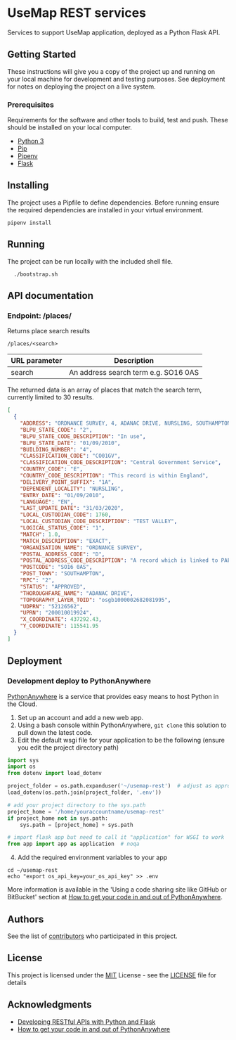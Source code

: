 # UseMap REST services

Services to support UseMap application, deployed as a Python Flask API.

## Getting Started

These instructions will give you a copy of the project up and running on
your local machine for development and testing purposes. See deployment
for notes on deploying the project on a live system.

### Prerequisites

Requirements for the software and other tools to build, test and push. These should be installed on your local computer.

- [Python 3](https://www.python.org/downloads/)
- [Pip](https://pypi.org/project/pip/)
- [Pipenv](https://pipenv.pypa.io/en/latest/)
- [Flask](https://flask.palletsprojects.com/en/2.1.x/)

## Installing

The project uses a Pipfile to define dependencies. Before running ensure the required dependencies are installed in your virtual environment.

```console
pipenv install
```

## Running

The project can be run locally with the included shell file.

```console
  ./bootstrap.sh
```

## API documentation

### Endpoint: /places/<search>

Returns place search results

```/places/<search>```

| URL parameter | Description |
| --------------- | ----------- |
| search | An address search term e.g. SO16 0AS |

The returned data is an array of places that match the search term, currently limited to 30 results.

```json
[
  {
    "ADDRESS": "ORDNANCE SURVEY, 4, ADANAC DRIVE, NURSLING, SOUTHAMPTON, SO16 0AS", 
    "BLPU_STATE_CODE": "2", 
    "BLPU_STATE_CODE_DESCRIPTION": "In use", 
    "BLPU_STATE_DATE": "01/09/2010", 
    "BUILDING_NUMBER": "4", 
    "CLASSIFICATION_CODE": "CO01GV", 
    "CLASSIFICATION_CODE_DESCRIPTION": "Central Government Service", 
    "COUNTRY_CODE": "E", 
    "COUNTRY_CODE_DESCRIPTION": "This record is within England", 
    "DELIVERY_POINT_SUFFIX": "1A", 
    "DEPENDENT_LOCALITY": "NURSLING", 
    "ENTRY_DATE": "01/09/2010", 
    "LANGUAGE": "EN", 
    "LAST_UPDATE_DATE": "31/03/2020", 
    "LOCAL_CUSTODIAN_CODE": 1760, 
    "LOCAL_CUSTODIAN_CODE_DESCRIPTION": "TEST VALLEY", 
    "LOGICAL_STATUS_CODE": "1", 
    "MATCH": 1.0, 
    "MATCH_DESCRIPTION": "EXACT", 
    "ORGANISATION_NAME": "ORDNANCE SURVEY", 
    "POSTAL_ADDRESS_CODE": "D", 
    "POSTAL_ADDRESS_CODE_DESCRIPTION": "A record which is linked to PAF", 
    "POSTCODE": "SO16 0AS", 
    "POST_TOWN": "SOUTHAMPTON", 
    "RPC": "2", 
    "STATUS": "APPROVED", 
    "THOROUGHFARE_NAME": "ADANAC DRIVE", 
    "TOPOGRAPHY_LAYER_TOID": "osgb1000002682081995", 
    "UDPRN": "52126562", 
    "UPRN": "200010019924", 
    "X_COORDINATE": 437292.43, 
    "Y_COORDINATE": 115541.95
  }
]
```

## Deployment

### Development deploy to PythonAnywhere

[PythonAnywhere](https://www.pythonanywhere.com/) is a service that provides easy means to host Python in the Cloud.

1. Set up an account and add a new web app.
2. Using a bash console within PythonAnywhere, `git clone` this solution to pull down the latest code.
3. Edit the default wsgi file for your application to be the following (ensure you edit the project directory path)

```python
import sys
import os
from dotenv import load_dotenv

project_folder = os.path.expanduser('~/usemap-rest')  # adjust as appropriate
load_dotenv(os.path.join(project_folder, '.env'))

# add your project directory to the sys.path
project_home = '/home/youraccountname/usemap-rest'
if project_home not in sys.path:
    sys.path = [project_home] + sys.path

# import flask app but need to call it "application" for WSGI to work
from app import app as application  # noqa
```

4. Add the required environment variables to your app

```console
cd ~/usemap-rest
echo "export os_api_key=your_os_api_key" >> .env
```

More information is available in the 'Using a code sharing site like GitHub or BitBucket' section at [How to get your code in and out of PythonAnywhere](https://help.pythonanywhere.com/pages/UploadingAndDownloadingFiles/).

## Authors

See the list of
[contributors](https://github.com/Geovation/usemap-rest/contributors)
who participated in this project.

## License

This project is licensed under the [MIT](LICENSE)
License - see the [LICENSE](LICENSE) file for
details

## Acknowledgments

- [Developing RESTful APIs with Python and Flask](https://auth0.com/blog/developing-restful-apis-with-python-and-flask/)
- [How to get your code in and out of PythonAnywhere](https://help.pythonanywhere.com/pages/UploadingAndDownloadingFiles/)
